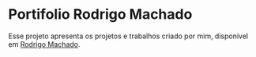 # Portifolio Rodrigo Machado

Esse projeto apresenta os projetos e trabalhos criado por mim, disponível em [Rodrigo Machado](https://www.rodrigomachado.net/).